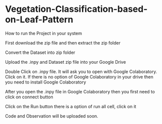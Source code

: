 # Vegetation-Classification-based-on-Leaf-Pattern

How to run the Project in your system

First download the zip file and then extract the zip folder

Convert the Dataset into zip folder

Upload the .inpy and Dataset zip file into your Google Drive

Double Click on .inpy file. It will ask you to open with Google Colaboratory. Click on it. If there is no option of Google Colaboratory in your drive then you need to install Google Colaboratory

After you open the .inpy file in Google Colaboratory then you first need to click on connect button

Click on the Run button there is a option of run all cell, click on it

Code and Observation will be uploaded soon.
